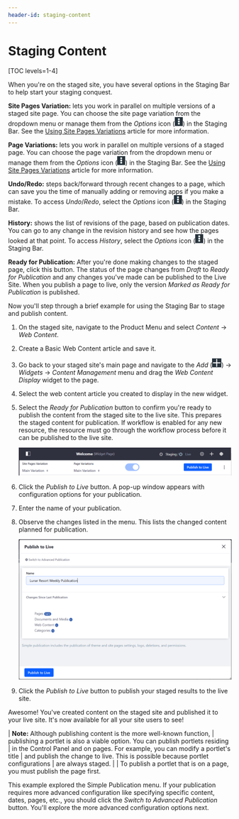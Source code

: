 ```yaml
---
header-id: staging-content
---
```


# Staging Content

[TOC levels=1-4]

When you're on the staged site, you have several options in the Staging Bar to
help start your staging conquest.

**Site Pages Variation:** lets you work in parallel on multiple versions of a
staged site page. You can choose the site page variation from the dropdown menu
or manage them from the *Options* icon
(![Options](../../../../images/icon-options.png)) in the Staging Bar. See the
[Using Site Pages Variations](/docs/7-1/user/-/knowledge_base/u/using-site-pages-variations)
article for more information.

**Page Variations:** lets you work in parallel on multiple versions of a staged
page. You can choose the page variation from the dropdown menu or manage them
from the *Options* icon (![Options](../../../../images/icon-options.png)) in the
Staging Bar. See the
[Using Site Pages Variations](/docs/7-1/user/-/knowledge_base/u/using-site-pages-variations)
article for more information.

**Undo/Redo:** steps back/forward through recent changes to a page, which can
save you the time of manually adding or removing apps if you make a mistake. To
access *Undo*/*Redo*, select the *Options* icon
(![Options](../../../../images/icon-options.png)) in the Staging Bar.

**History:** shows the list of revisions of the page, based on publication
dates. You can go to any change in the revision history and see how the pages
looked at that point. To access *History*, select the *Options* icon
(![Options](../../../../images/icon-options.png)) in the Staging Bar.

**Ready for Publication:** After you're done making changes to the staged page,
click this button. The status of the page changes from *Draft* to *Ready for
Publication* and any changes you've made can be published to the Live Site. When
you publish a page to live, only the version *Marked as Ready for Publication*
is published.

Now you'll step through a brief example for using the Staging Bar to stage and
publish content.

1.  On the staged site, navigate to the Product Menu and select *Content* &rarr;
    *Web Content*.

2.  Create a Basic Web Content article and save it.

3.  Go back to your staged site's main page and navigate to the *Add*
    (![Add](../../../../images/icon-add-app.png)) &rarr; *Widgets* &rarr; *Content
    Management* menu and drag the *Web Content Display* widget to the page.

4.  Select the web content article you created to display in the new widget.

5.  Select the *Ready for Publication* button to confirm you're ready to publish
    the content from the staged site to the live site. This prepares the
    staged content for publication. If workflow is enabled for any new resource,
    the resource must go through the workflow process before it can be published
    to the live site.

    ![Figure 1: The staging toolbar indicates whether you're able to publish to the live site.](../../../../images/staging-publish-bar.png)

6.  Click the *Publish to Live* button. A pop-up window appears with
    configuration options for your publication.
 
7.  Enter the name of your publication.

8.  Observe the changes listed in the menu. This lists the changed content
    planned for publication.

    ![Figure 2: The Simple Publication menu displays the changes since last publication and a way to name your publication.](../../../../images/simple-staging-publication.png)

9.  Click the *Publish to Live* button to publish your staged results to the
    live site.

Awesome! You've created content on the staged site and published it to your live
site. It's now available for all your site users to see!

| **Note:** Although publishing content is the more well-known function,
| publishing a portlet is also a viable option. You can publish portlets residing
| in the Control Panel and on pages. For example, you can modify a portlet's title
| and publish the change to live. This is possible because portlet configurations
| are always staged.
| 
| To publish a portlet that is on a page, you must publish the page first.

This example explored the Simple Publication menu. If your publication requires
more advanced configuration like specifying specific content, dates, pages,
etc., you should click the *Switch to Advanced Publication* button. You'll
explore the more advanced configuration options next.
